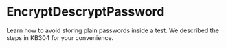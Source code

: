 # EncryptDescryptPassword

Learn how to avoid storing plain passwords inside a test. We described the steps in KB304 for your convenience.